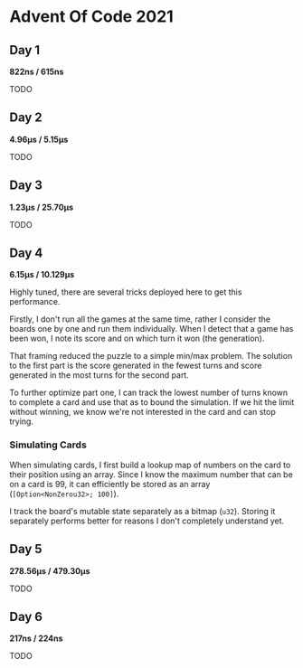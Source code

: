 # Advent Of Code 2021

## Day 1

**822ns / 615ns**

TODO

## Day 2

**4.96µs / 5.15µs**

TODO

## Day 3

**1.23µs / 25.70µs**

TODO

## Day 4

**6.15µs / 10.129µs**

Highly tuned, there are several tricks deployed here to get this
performance.

Firstly, I don't run all the games at the same time, rather I consider
the boards one by one and run them individually. When I detect that a
game has been won, I note its score and on which turn it won (the
generation).

That framing reduced the puzzle to a simple min/max problem. The
solution to the first part is the score generated in the fewest turns
and score generated in the most turns for the second part.

To further optimize part one, I can track the lowest number of turns
known to complete a card and use that as to bound the simulation. If
we hit the limit without winning, we know we're not interested in the
card and can stop trying.

### Simulating Cards

When simulating cards, I first build a lookup map of numbers on the
card to their position using an array. Since I know the maximum number
that can be on a card is 99, it can efficiently be stored as an array
(`[Option<NonZerou32>; 100]`).

I track the board's mutable state separately as a bitmap
(`u32`). Storing it separately performs better for reasons I don't
completely understand yet.

## Day 5

**278.56µs / 479.30µs**

TODO

## Day 6

**217ns / 224ns**

TODO
